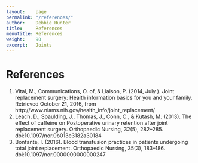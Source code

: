 ```yaml
---
layout:    page
permalink: "/references/"
author:    Debbie Hunter
title:     References
menutitle: References
weight:    90
excerpt:   Joints
---
```


<H1>References</H1>
<ol>
<li>Vital, M., Communications, O. of, & Liaison, P. (2014, July ). Joint replacement surgery: Health information basics for you and your family. Retrieved October 21, 2016, from http://www.niams.nih.gov/health_info/joint_replacement/</li>
<li>Leach, D., Spaulding, J., Thomas, J., Conn, C., & Kutash, M. 	(2013). The effect of caffeine on Postoperative urinary retention after joint replacement surgery. Orthopaedic Nursing, 32(5), 282–285. doi:10.1097/nor.0b013e3182a30184</li>
<li>Bonfante, I. (2016). Blood transfusion practices in patients  undergoing total joint replacement. Orthopaedic Nursing, 35(3), 183–186. doi:10.1097/nor.0000000000000247</li>
</ol>